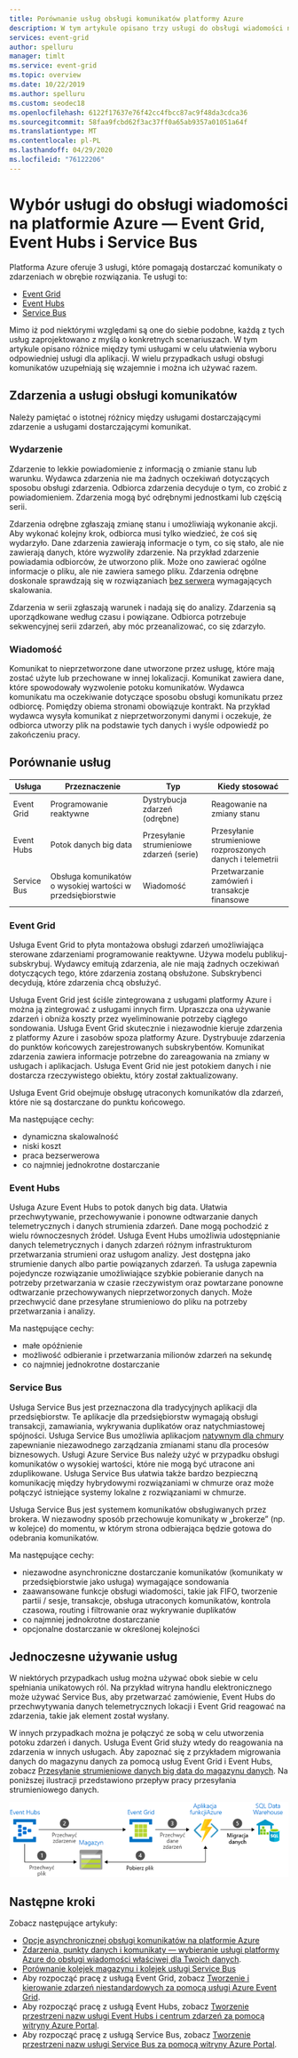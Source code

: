 ```yaml
---
title: Porównanie usług obsługi komunikatów platformy Azure
description: W tym artykule opisano trzy usługi do obsługi wiadomości na platformie Azure — Azure Event Grid, Event Hubs i Service Bus. Zalecenia dotyczące tego, której usługi używać w różnych scenariuszach.
services: event-grid
author: spelluru
manager: timlt
ms.service: event-grid
ms.topic: overview
ms.date: 10/22/2019
ms.author: spelluru
ms.custom: seodec18
ms.openlocfilehash: 6122f17637e76f42cc4fbcc87ac9f48da3cdca36
ms.sourcegitcommit: 58faa9fcbd62f3ac37ff0a65ab9357a01051a64f
ms.translationtype: MT
ms.contentlocale: pl-PL
ms.lasthandoff: 04/29/2020
ms.locfileid: "76122206"
---
```

# <a name="choose-between-azure-messaging-services---event-grid-event-hubs-and-service-bus"></a>Wybór usługi do obsługi wiadomości na platformie Azure — Event Grid, Event Hubs i Service Bus

Platforma Azure oferuje 3 usługi, które pomagają dostarczać komunikaty o zdarzeniach w obrębie rozwiązania. Te usługi to:

* [Event Grid](/azure/event-grid/)
* [Event Hubs](/azure/event-hubs/)
* [Service Bus](/azure/service-bus-messaging/)

Mimo iż pod niektórymi względami są one do siebie podobne, każdą z tych usług zaprojektowano z myślą o konkretnych scenariuszach. W tym artykule opisano różnice między tymi usługami w celu ułatwienia wyboru odpowiedniej usługi dla aplikacji. W wielu przypadkach usługi obsługi komunikatów uzupełniają się wzajemnie i można ich używać razem.

## <a name="event-vs-message-services"></a>Zdarzenia a usługi obsługi komunikatów

Należy pamiętać o istotnej różnicy między usługami dostarczającymi zdarzenie a usługami dostarczającymi komunikat.

### <a name="event"></a>Wydarzenie

Zdarzenie to lekkie powiadomienie z informacją o zmianie stanu lub warunku. Wydawca zdarzenia nie ma żadnych oczekiwań dotyczących sposobu obsługi zdarzenia. Odbiorca zdarzenia decyduje o tym, co zrobić z powiadomieniem. Zdarzenia mogą być odrębnymi jednostkami lub częścią serii.

Zdarzenia odrębne zgłaszają zmianę stanu i umożliwiają wykonanie akcji. Aby wykonać kolejny krok, odbiorca musi tylko wiedzieć, że coś się wydarzyło. Dane zdarzenia zawierają informacje o tym, co się stało, ale nie zawierają danych, które wyzwoliły zdarzenie. Na przykład zdarzenie powiadamia odbiorców, że utworzono plik. Może ono zawierać ogólne informacje o pliku, ale nie zawiera samego pliku. Zdarzenia odrębne doskonale sprawdzają się w rozwiązaniach [bez serwera](https://azure.com/serverless) wymagających skalowania.

Zdarzenia w serii zgłaszają warunek i nadają się do analizy. Zdarzenia są uporządkowane według czasu i powiązane. Odbiorca potrzebuje sekwencyjnej serii zdarzeń, aby móc przeanalizować, co się zdarzyło.

### <a name="message"></a>Wiadomość

Komunikat to nieprzetworzone dane utworzone przez usługę, które mają zostać użyte lub przechowane w innej lokalizacji. Komunikat zawiera dane, które spowodowały wyzwolenie potoku komunikatów. Wydawca komunikatu ma oczekiwanie dotyczące sposobu obsługi komunikatu przez odbiorcę. Pomiędzy obiema stronami obowiązuje kontrakt. Na przykład wydawca wysyła komunikat z nieprzetworzonymi danymi i oczekuje, że odbiorca utworzy plik na podstawie tych danych i wyśle odpowiedź po zakończeniu pracy.

## <a name="comparison-of-services"></a>Porównanie usług

| Usługa | Przeznaczenie | Typ | Kiedy stosować |
| ------- | ------- | ---- | ----------- |
| Event Grid | Programowanie reaktywne | Dystrybucja zdarzeń (odrębne) | Reagowanie na zmiany stanu |
| Event Hubs | Potok danych big data | Przesyłanie strumieniowe zdarzeń (serie) | Przesyłanie strumieniowe rozproszonych danych i telemetrii |
| Service Bus | Obsługa komunikatów o wysokiej wartości w przedsiębiorstwie | Wiadomość | Przetwarzanie zamówień i transakcje finansowe |

### <a name="event-grid"></a>Event Grid

Usługa Event Grid to płyta montażowa obsługi zdarzeń umożliwiająca sterowane zdarzeniami programowanie reaktywne. Używa modelu publikuj-subskrybuj. Wydawcy emitują zdarzenia, ale nie mają żadnych oczekiwań dotyczących tego, które zdarzenia zostaną obsłużone. Subskrybenci decydują, które zdarzenia chcą obsłużyć.

Usługa Event Grid jest ściśle zintegrowana z usługami platformy Azure i można ją zintegrować z usługami innych firm. Upraszcza ona używanie zdarzeń i obniża koszty przez wyeliminowanie potrzeby ciągłego sondowania. Usługa Event Grid skutecznie i niezawodnie kieruje zdarzenia z platformy Azure i zasobów spoza platformy Azure. Dystrybuuje zdarzenia do punktów końcowych zarejestrowanych subskrybentów. Komunikat zdarzenia zawiera informacje potrzebne do zareagowania na zmiany w usługach i aplikacjach. Usługa Event Grid nie jest potokiem danych i nie dostarcza rzeczywistego obiektu, który został zaktualizowany.

Usługa Event Grid obejmuje obsługę utraconych komunikatów dla zdarzeń, które nie są dostarczane do punktu końcowego.

Ma następujące cechy:

* dynamiczna skalowalność
* niski koszt
* praca bezserwerowa
* co najmniej jednokrotne dostarczanie

### <a name="event-hubs"></a>Event Hubs

Usługa Azure Event Hubs to potok danych big data. Ułatwia przechwytywanie, przechowywanie i ponowne odtwarzanie danych telemetrycznych i danych strumienia zdarzeń. Dane mogą pochodzić z wielu równoczesnych źródeł. Usługa Event Hubs umożliwia udostępnianie danych telemetrycznych i danych zdarzeń różnym infrastrukturom przetwarzania strumieni oraz usługom analizy. Jest dostępna jako strumienie danych albo partie powiązanych zdarzeń. Ta usługa zapewnia pojedyncze rozwiązanie umożliwiające szybkie pobieranie danych na potrzeby przetwarzania w czasie rzeczywistym oraz powtarzane ponowne odtwarzanie przechowywanych nieprzetworzonych danych. Może przechwycić dane przesyłane strumieniowo do pliku na potrzeby przetwarzania i analizy.

Ma następujące cechy:

* małe opóźnienie
* możliwość odbieranie i przetwarzania milionów zdarzeń na sekundę
* co najmniej jednokrotne dostarczanie

### <a name="service-bus"></a>Service Bus

Usługa Service Bus jest przeznaczona dla tradycyjnych aplikacji dla przedsiębiorstw. Te aplikacje dla przedsiębiorstw wymagają obsługi transakcji, zamawiania, wykrywania duplikatów oraz natychmiastowej spójności. Usługa Service Bus umożliwia aplikacjom [natywnym dla chmury](https://azure.microsoft.com/overview/cloudnative/) zapewnianie niezawodnego zarządzania zmianami stanu dla procesów biznesowych. Usługi Azure Service Bus należy użyć w przypadku obsługi komunikatów o wysokiej wartości, które nie mogą być utracone ani zduplikowane. Usługa Service Bus ułatwia także bardzo bezpieczną komunikację między hybrydowymi rozwiązaniami w chmurze oraz może połączyć istniejące systemy lokalne z rozwiązaniami w chmurze.

Usługa Service Bus jest systemem komunikatów obsługiwanych przez brokera. W niezawodny sposób przechowuje komunikaty w „brokerze” (np. w kolejce) do momentu, w którym strona odbierająca będzie gotowa do odebrania komunikatów.

Ma następujące cechy:

* niezawodne asynchroniczne dostarczanie komunikatów (komunikaty w przedsiębiorstwie jako usługa) wymagające sondowania
* zaawansowane funkcje obsługi wiadomości, takie jak FIFO, tworzenie partii / sesje, transakcje, obsługa utraconych komunikatów, kontrola czasowa, routing i filtrowanie oraz wykrywanie duplikatów
* co najmniej jednokrotne dostarczanie
* opcjonalne dostarczanie w określonej kolejności

## <a name="use-the-services-together"></a>Jednoczesne używanie usług

W niektórych przypadkach usług można używać obok siebie w celu spełniania unikatowych ról. Na przykład witryna handlu elektronicznego może używać Service Bus, aby przetwarzać zamówienie, Event Hubs do przechwytywania danych telemetrycznych lokacji i Event Grid reagować na zdarzenia, takie jak element został wysłany.

W innych przypadkach można je połączyć ze sobą w celu utworzenia potoku zdarzeń i danych. Usługa Event Grid służy wtedy do reagowania na zdarzenia w innych usługach. Aby zapoznać się z przykładem migrowania danych do magazynu danych za pomocą usług Event Grid i Event Hubs, zobacz [Przesyłanie strumieniowe danych big data do magazynu danych](event-grid-event-hubs-integration.md). Na poniższej ilustracji przedstawiono przepływ pracy przesyłania strumieniowego danych.

![Omówienie przesyłania strumieniowego danych](./media/compare-messaging-services/overview.png)

## <a name="next-steps"></a>Następne kroki
Zobacz następujące artykuły: 
- [Opcje asynchronicznej obsługi komunikatów na platformie Azure](/azure/architecture/guide/technology-choices/messaging)
- [Zdarzenia, punkty danych i komunikaty — wybieranie usługi platformy Azure do obsługi wiadomości właściwej dla Twoich danych](https://azure.microsoft.com/blog/events-data-points-and-messages-choosing-the-right-azure-messaging-service-for-your-data/).
- [Porównanie kolejek magazynu i kolejek usługi Service Bus](../service-bus-messaging/service-bus-azure-and-service-bus-queues-compared-contrasted.md)
- Aby rozpocząć pracę z usługą Event Grid, zobacz [Tworzenie i kierowanie zdarzeń niestandardowych za pomocą usługi Azure Event Grid](custom-event-quickstart.md).
- Aby rozpocząć pracę z usługą Event Hubs, zobacz [Tworzenie przestrzeni nazw usługi Event Hubs i centrum zdarzeń za pomocą witryny Azure Portal](../event-hubs/event-hubs-create.md).
- Aby rozpocząć pracę z usługą Service Bus, zobacz [Tworzenie przestrzeni nazw usługi Service Bus za pomocą witryny Azure Portal](../service-bus-messaging/service-bus-create-namespace-portal.md).
